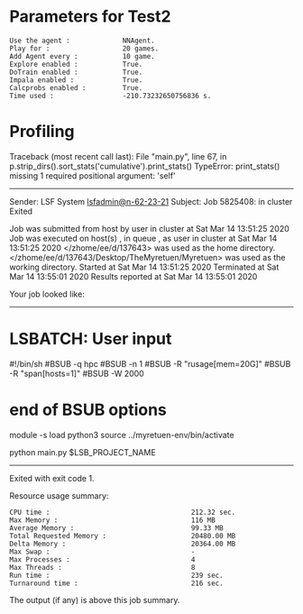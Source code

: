 # Parameters for Test2

    Use the agent :             NNAgent.
    Play for :                  20 games.
    Add Agent every :           10 game.
    Explore enabled :           True.
    DoTrain enabled :           True.
    Impala enabled :            True.
    Calcprobs enabled :         True.
    Time used :                 -210.73232650756836 s.

# Profiling

Traceback (most recent call last):
  File "main.py", line 67, in <module>
    p.strip_dirs().sort_stats('cumulative').print_stats()
TypeError: print_stats() missing 1 required positional argument: 'self'

------------------------------------------------------------
Sender: LSF System <lsfadmin@n-62-23-21>
Subject: Job 5825408: <NNAgent0Test2> in cluster <dcc> Exited

Job <NNAgent0Test2> was submitted from host <n-62-27-22> by user <s183905> in cluster <dcc> at Sat Mar 14 13:51:25 2020
Job was executed on host(s) <n-62-23-21>, in queue <hpc>, as user <s183905> in cluster <dcc> at Sat Mar 14 13:51:25 2020
</zhome/ee/d/137643> was used as the home directory.
</zhome/ee/d/137643/Desktop/TheMyretuen/Myretuen> was used as the working directory.
Started at Sat Mar 14 13:51:25 2020
Terminated at Sat Mar 14 13:55:01 2020
Results reported at Sat Mar 14 13:55:01 2020

Your job looked like:

------------------------------------------------------------
# LSBATCH: User input
#!/bin/sh
#BSUB -q hpc
#BSUB -n 1
#BSUB -R "rusage[mem=20G]"
#BSUB -R "span[hosts=1]"
#BSUB -W 2000
# end of BSUB options

module -s load python3
source ../myretuen-env/bin/activate

python main.py $LSB_PROJECT_NAME


------------------------------------------------------------

Exited with exit code 1.

Resource usage summary:

    CPU time :                                   212.32 sec.
    Max Memory :                                 116 MB
    Average Memory :                             99.33 MB
    Total Requested Memory :                     20480.00 MB
    Delta Memory :                               20364.00 MB
    Max Swap :                                   -
    Max Processes :                              4
    Max Threads :                                8
    Run time :                                   239 sec.
    Turnaround time :                            216 sec.

The output (if any) is above this job summary.

